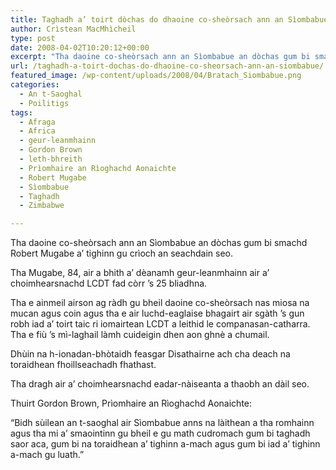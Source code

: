 ```yaml
---
title: Taghadh a’ toirt dòchas do dhaoine co-sheòrsach ann an Sìombabue
author: Crìstean MacMhìcheil
type: post
date: 2008-04-02T10:20:12+00:00
excerpt: "Tha daoine co-sheòrsach ann an Sìombabue an dòchas gum bi smachd Robert Mugabe a' tighinn gu crìoch an seachdain seo."
url: /taghadh-a-toirt-dochas-do-dhaoine-co-sheorsach-ann-an-siombabue/
featured_image: /wp-content/uploads/2008/04/Bratach_Siombabue.png
categories:
  - An t-Saoghal
  - Poilitigs
tags:
  - Afraga
  - Africa
  - geur-leanmhainn
  - Gordon Brown
  - leth-bhreith
  - Prìomhaire an Rìoghachd Aonaichte
  - Robert Mugabe
  - Sìombabue
  - Taghadh
  - Zimbabwe

---
```

Tha daoine co-sheòrsach ann an Sìombabue an dòchas gum bi smachd Robert Mugabe a&#8217; tighinn gu crìoch an seachdain seo.

Tha Mugabe, 84, air a bhith a&#8217; dèanamh geur-leanmhainn air a&#8217; choimhearsnachd LCDT fad còrr &#8217;s 25 bliadhna.

Tha e ainmeil airson ag ràdh gu bheil daoine co-sheòrsach nas miosa na mucan agus coin agus tha e air luchd-eaglaise bhagairt air sgàth &#8217;s gun robh iad a&#8217; toirt taic ri iomairtean LCDT a leithid le companasan-catharra. Tha e fiù &#8217;s mì-laghail làmh cuideigin dhen aon ghnè a chumail.

Dhùin na h-ionadan-bhòtaidh feasgar Disathairne ach cha deach na toraidhean fhoillseachadh fhathast.

Tha dragh air a&#8217; choimhearsnachd eadar-nàiseanta a thaobh an dàil seo.

Thuirt Gordon Brown, Prìomhaire an Rìoghachd Aonaichte:

&#8220;Bidh sùilean an t-saoghal air Sìombabue anns na làithean a tha romhainn agus tha mi a&#8217; smaointinn gu bheil e gu math cudromach gum bi taghadh saor aca, gum bi na toraidhean a&#8217; tighinn a-mach agus gum bi iad a&#8217; tighinn a-mach gu luath.&#8221;